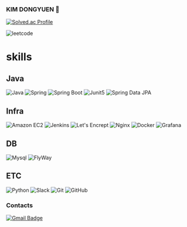 ### KIM DONGYUEN 👋
[![Solved.ac Profile](http://mazassumnida.wtf/api/v2/generate_badge?boj=fruturum)](https://solved.ac/fruturum/)

![leetcode](https://leetcard.jacoblin.cool/waterricecake?theme=dark)

# skills
## Java
![Java](https://img.shields.io/badge/Java-007396.svg?&style=for-the-badge&logo=Java&logoColor=white)
![Spring](https://img.shields.io/badge/Spring-6DB33F.svg?&style=for-the-badge&logo=Spring&logoColor=white)
![Spring Boot](https://img.shields.io/badge/Spring%20Boot-6DB33F.svg?&style=for-the-badge&logo=Spring%20Boot&logoColor=white)
![Junit5](https://img.shields.io/badge/Junit5-25A162.svg?&style=for-the-badge&logo=Junit5&logoColor=white)
![Spring Data JPA](https://img.shields.io/badge/Spring%20Data%20JPA-25A162.svg?&style=for-the-badge&logo=Spring%20Data%20JPA&logoColor=white)

## Infra
![Amazon EC2](https://img.shields.io/badge/Amazon%20EC2-FF9900.svg?&style=for-the-badge&logo=Amazon%20EC2&logoColor=white)
![Jenkins](https://img.shields.io/badge/Jenkins-D24939.svg?&style=for-the-badge&logo=Jenkins&logoColor=white)
![Let's Encrept](https://img.shields.io/badge/Let's%20Encrypt-003A70.svg?&style=for-the-badge&logo=Let%27s%20Encrypt&logoColor=white)
![Nginx](https://img.shields.io/badge/Nginx-009639.svg?&style=for-the-badge&logo=Nginx&logoColor=white)
![Docker](https://img.shields.io/badge/docker-2496ED.svg?&style=for-the-badge&logo=Docker&logoColor=white)
![Grafana](https://img.shields.io/badge/Grafana-F46800.svg?&style=for-the-badge&logo=Grafana&logoColor=white)


## DB
![Mysql](https://img.shields.io/badge/Mysql-4479A1.svg?&style=for-the-badge&logo=Mysql&logoColor=white)
![FlyWay](https://img.shields.io/badge/flyway-CC0200.svg?&style=for-the-badge&logo=flyway&logoColor=white)

## ETC
![Python](https://img.shields.io/badge/Python-3776AB.svg?&style=for-the-badge&logo=Python&logoColor=white)
![Slack](https://img.shields.io/badge/slack-4A154B.svg?&style=for-the-badge&logo=slack&logoColor=white)
![Git](https://img.shields.io/badge/git-F05032.svg?&style=for-the-badge&logo=git&logoColor=white)
![GitHub](https://img.shields.io/badge/github-181717.svg?&style=for-the-badge&logo=github&logoColor=white)

### Contacts
[![Gmail Badge](https://img.shields.io/badge/Gmail-d14836?style=flat-square&logo=Gmail&logoColor=white&link=mailto:fruturum@gmail.com)](mailto:fruturum@gmail.com)

<!--
**waterricecake/waterricecake** is a ✨ _special_ ✨ repository because its `README.md` (this file) appears on your GitHub profile.

Here are some ideas to get you started:

- 🔭 I’m currently working on ...
- 🌱 I’m currently learning ...
- 👯 I’m looking to collaborate on ...
- 🤔 I’m looking for help with ...
- 💬 Ask me about ...
- 📫 How to reach me: ...
- 😄 Pronouns: ...
- ⚡ Fun fact: ...
-->

